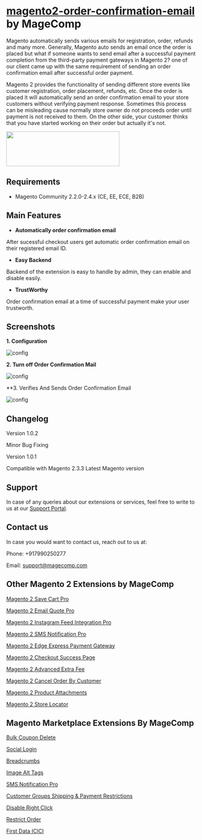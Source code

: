 # [magento2-order-confirmation-email](https://magecomp.com/magento-2-order-confirmation-email.html) by MageComp

Magento automatically sends various emails for registration, order, refunds and many more. Generally, Magento auto sends an email once the order is placed but what if someone wants to send email after a successful payment completion from the third-party payment gateways in Magento 2? one of our client came up with the same requirement of sending an order confirmation email after successful order payment.

Magento 2 provides the functionality of sending different store events like customer registration, order placement, refunds, etc. Once the order is placed it will automatically send an order confirmation email to your store customers without verifying payment response. Sometimes this process can be misleading cause normally store owner do not proceeds order until payment is not received to them. On the other side, your customer thinks that you have started working on their order but actually it's not.

<a href="https://magecomp.com/magento-2-order-confirmation-email.html"><img width="300" height="92" src="https://magecomp.com/media/button.webp"></a>

## Requirements
* Magento Community 2.2.0-2.4.x (CE, EE, ECE, B2B)

## Main Features

* **Automatically order confirmation email**

After sucessful checkout users get automatic order confirmation email on their registered email ID. 

* **Easy Backend**

Backend of the extension is easy to handle by admin, they can enable and disable easily.

* **TrustWorthy**

Order confirmation email at a time of successful payment make your user trustworth. 

## Screenshots

**1. Configuration**

![config](https://magecomp.com/media/catalog/product/cache/19b10369fecc27f1a40729d1b5b60dea/1/_/1_configuration_12_42.webp)

**2. Turn off Order Confirmation Mail**

![config](https://magecomp.com/media/catalog/product/cache/19b10369fecc27f1a40729d1b5b60dea/3/_/3_turn_off_order_email_from_magento_2_backend.webp)

**3. Verifies And Sends Order Confirmation Email

![config](https://magecomp.com/media/catalog/product/cache/19b10369fecc27f1a40729d1b5b60dea/v/e/verifies_and_sends_order_confirmation_email.webp)

## Changelog

Version 1.0.2

Minor Bug Fixing

Version 1.0.1

Compatible with Magento 2.3.3 Latest Magento version

## Support

In case of any queries about our extensions or services, feel free to write to us at our [Support Portal](https://magecomp.com/support/).

## Contact us

In case you would want to contact us, reach out to us at:

Phone: +917990250277

Email: [support@magecomp.com](mailto:support@magecomp.com)

## Other Magento 2 Extensions by MageComp

[Magento 2 Save Cart Pro](https://magecomp.com/magento-2-save-cart-pro.html)

[Magento 2 Email Quote Pro](https://magecomp.com/magento-2-email-quote-pro.html)

[Magento 2 Instagram Feed Integration Pro](https://magecomp.com/magento-2-instagram-feed-integration-pro.html)

[Magento 2 SMS Notification Pro](https://magecomp.com/magento-2-sms-notification-pro.html)

[Magento 2 Edge Express Payment Gateway](https://magecomp.com/magento-2-edge-express-payment-gateway.html)

[Magento 2 Checkout Success Page](https://magecomp.com/magento-2-checkout-success-page.html)

[Magento 2 Advanced Extra Fee](https://magecomp.com/magento-2-advanced-extra-fee.html)

[Magento 2 Cancel Order By Customer](https://magecomp.com/magento-2-cancel-order.html)

[Magento 2 Product Attachments](https://magecomp.com/magento-2-product-attachments.html)

[Magento 2 Store Locator](https://magecomp.com/magento-2-store-locator.html)

## Magento Marketplace Extensions By MageComp

[Bulk Coupon Delete](https://marketplace.magento.com/magecomp-magento-2-bulk-coupon-delete.html)

[Social Login](https://marketplace.magento.com/magecomp-magento-2-social-login.html)

[Breadcrumbs](https://marketplace.magento.com/magecomp-magento-2-breadcrumbs.html)

[Image Alt Tags](https://marketplace.magento.com/magecomp-magento-2-image-alt-tags.html)

[SMS Notification Pro](https://marketplace.magento.com/magecomp-magento-2-sms-notification-pro.html)

[Customer Groups Shipping & Payment Restrictions](https://marketplace.magento.com/magecomp-magento-2-shipping-payment-restrictions-for-customer-groups.html)

[Disable Right Click](https://marketplace.magento.com/magecomp-magento-2-disable-right-click.html)

[Restrict Order](https://marketplace.magento.com/magecomp-magento-2-restrict-order.html)

[First Data ICICI](https://marketplace.magento.com/magecomp-magento-2-first-data-icici.html)



